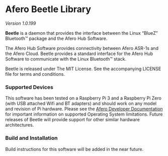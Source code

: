 # Afero Beetle Library
*Version 1.0.199*

**Beetle** is a daemon that provides the interface between the Linux “BlueZ” Bluetooth™ package and the Afero Hub Software.

The Afero Hub Software provides connectivity between Afero ASR-1s and the Afero Cloud. Beetle provides a standard interface for the Afero Hub Software to communicate with the Linux Bluetooth™ stack.

Beetle is released under The MIT License. See the accompanying LICENSE file for terms and conditions.

### Supported Devices

This software has been tested on a Raspberry Pi 3 and a Raspberry Pi Zero (with USB attached Wifi and BT adapters) and should work on any model and revision of Pi hardware. Please see the [Afero Developer Documentation][link1] for important information on supported Operating System limitations. Future releases of Beetle will provide support for other similar hardware architectures.


### Build and Installation
Build instructions for this software will be added in the near future.

[link1]: http://developer.afero.io/docs/en/?target=StandaloneHub.htm†
